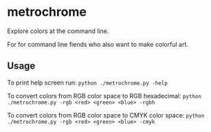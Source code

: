 metrochrome
===========
Explore colors at the command line.

For for command line fiends who also want to make colorful art.

Usage
-----
To print help screen run:
`python ./metrochrome.py -help`

To convert colors from RGB color space to RGB hexadecimal:
`python ./metrochrome.py -rgb <red> <green> <blue> -rgbh`

To convert colors from RGB color space to CMYK color space:
`python ./metrochrome.py -rgb <red> <green> <blue> -cmyk`
